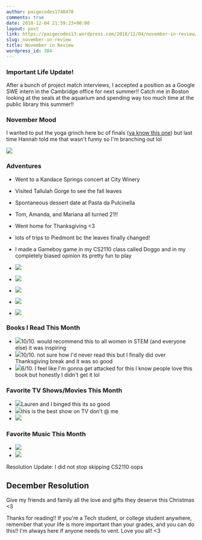 ```yaml
---
author: paigecodes1748478
comments: true
date: 2018-12-04 21:59:23+00:00
layout: post
link: https://paigecodes13.wordpress.com/2018/12/04/november-in-review/
slug: november-in-review
title: November in Review
wordpress_id: 384
---
```


### Important Life Update!




After a bunch of project match interviews, I accepted a position as a Google SWE intern in the Cambridge office for next summer!! Catch me in Boston looking at the seals at the aquarium and spending way too much time at the public library this summer!!




### November Mood




I wanted to put the yoga grinch here bc of finals ([ya know this one](https://www.youtube.com/watch?v=HsvyjePPFRs)) but last time Hannah told me that wasn't funny so I'm branching out lol




![](https://paigecodes13.files.wordpress.com/2018/12/screen-shot-2018-12-04-at-2-23-59-pm.png)





### Adventures







  * Went to a Kandace Springs concert at City Winery
  * Visited Tallulah Gorge to see the fall leaves
  * Spontaneous dessert date at Pasta da Pulcinella
  * Tom, Amanda, and Mariana all turned 21!!
  * Went home for Thanksgiving <3
  * lots of trips to Piedmont bc the leaves finally changed!
  * I made a Gameboy game in my CS2110 class called Doggo and in my completely biased opinion its pretty fun to play





  * ![](https://paigecodes13.files.wordpress.com/2018/12/mvimg_20181114_210141.jpg)
  * ![](https://paigecodes13.files.wordpress.com/2018/12/img_20181114_210145.jpg)
  * ![](https://paigecodes13.files.wordpress.com/2018/12/img_20181117_145107.jpg)
  * ![](https://paigecodes13.files.wordpress.com/2018/12/img_20181110_160253.jpg)
  * ![](https://paigecodes13.files.wordpress.com/2018/12/img_20181110_155929.jpg)






### Books I Read This Month







  * ![](https://paigecodes13.files.wordpress.com/2018/12/8150bicri0l.jpg)10/10. would recommend this to all women in STEM (and everyone else) it was inspiring
  * ![](https://paigecodes13.files.wordpress.com/2018/12/41i9zbweu0l.jpg)10/10. not sure how I'd never read this but I finally did over Thanksgiving break and it was so good
  * ![](https://paigecodes13.files.wordpress.com/2018/12/51d-qgmhggl-_sx323_bo1204203200_.jpg)6/10. I feel like I'm gonna get attacked for this I know people love this book but honestly I didn't get it lol






### Favorite TV Shows/Movies This Month







  * ![](https://paigecodes13.files.wordpress.com/2018/12/narcosmexico.jpg)Lauren and I binged this its so good
  * ![](https://paigecodes13.files.wordpress.com/2018/12/eh8iyhbstuenmsjsns6xa-crop-1200x675.jpg)this is the best show on TV don't @ me
  * ![](https://paigecodes13.files.wordpress.com/2018/12/netflix-dogs-documentary-series-hero-960x540.jpg)  







### Favorite Music This Month







  * ![](https://paigecodes13.files.wordpress.com/2018/12/noname.jpg)
  * ![](https://paigecodes13.files.wordpress.com/2018/12/images-2.jpeg)






Resolution Update:  I did not stop skipping CS2110 oops







## December Resolution







Give my friends and family all the love and gifts they deserve this Christmas <3 







Thanks for reading!! If you're a Tech student, or college student anywhere, remember that your life is more important than your grades, and you can do this!! I'm always here if anyone needs to vent. Love you all! <3









